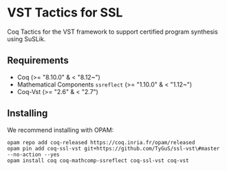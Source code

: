 # VST Tactics for SSL
Coq Tactics for the VST framework to support certified program synthesis using SuSLik.

## Requirements
- Coq (>= "8.10.0" & < "8.12~")
- Mathematical Components `ssreflect` (>= "1.10.0" & < "1.12~")
- Coq-Vst (>= "2.6" & < "2.7")

## Installing
We recommend installing with OPAM:
```
opam repo add coq-released https://coq.inria.fr/opam/released
opam pin add coq-ssl-vst git+https://github.com/TyGuS/ssl-vst\#master --no-action --yes
opam install coq coq-mathcomp-ssreflect coq-ssl-vst coq-vst
```
